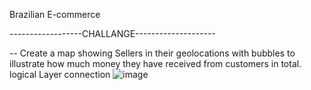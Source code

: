 Brazilian E-commerce 

------------------CHALLANGE--------------------

-- Create a map showing Sellers in their geolocations with bubbles to illustrate how much money they have received from customers   in total.
logical Layer connection
![image](https://github.com/user-attachments/assets/ceff3282-a47f-4594-99a6-fca98c6fea0c)
